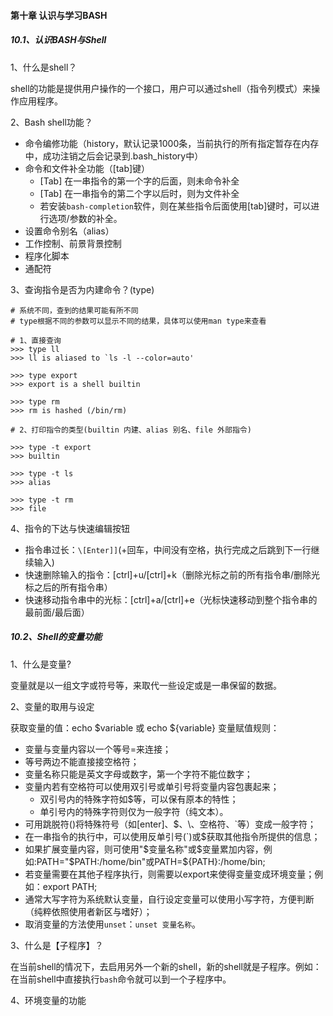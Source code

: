 #### 第十章 认识与学习BASH

##### 10.1、认识BASH与Shell

1、什么是shell？

shell的功能是提供用户操作的一个接口，用户可以通过shell（指令列模式）来操作应用程序。

2、Bash shell功能？

* 命令编修功能（history，默认记录1000条，当前执行的所有指定暂存在内存中，成功注销之后会记录到.bash_history中）
* 命令和文件补全功能（[tab]键）
    * [Tab] 在一串指令的第一个字的后面，则未命令补全
    * [Tab] 在一串指令的第二个字以后时，则为文件补全
    * 若安装`bash-completion`软件，则在某些指令后面使用[tab]键时，可以进行选项/参数的补全。
* 设置命令别名（alias）
* 工作控制、前景背景控制
* 程序化脚本
* 通配符

3、查询指令是否为内建命令？(type)

```
# 系统不同，查到的结果可能有所不同
# type根据不同的参数可以显示不同的结果，具体可以使用man type来查看

# 1、直接查询
>>> type ll
>>> ll is aliased to `ls -l --color=auto'

>>> type export
>>> export is a shell builtin

>>> type rm
>>> rm is hashed (/bin/rm)

# 2、打印指令的类型(builtin 内建、alias 别名、file 外部指令)

>>> type -t export
>>> builtin

>>> type -t ls
>>> alias

>>> type -t rm
>>> file
```

4、指令的下达与快速编辑按钮

* 指令串过长：`\[Enter]]`(\+回车，中间没有空格，执行完成之后跳到下一行继续输入)
* 快速删除输入的指令：[ctrl]+u/[ctrl]+k（删除光标之前的所有指令串/删除光标之后的所有指令串）
* 快速移动指令串中的光标：[ctrl]+a/[ctrl]+e（光标快速移动到整个指令串的最前面/最后面）

##### 10.2、Shell的变量功能

1、什么是变量?

变量就是以一组文字或符号等，来取代一些设定或是一串保留的数据。

2、变量的取用与设定

获取变量的值：echo $variable 或 echo ${variable}
变量赋值规则：
* 变量与变量内容以一个等号=来连接；
* 等号两边不能直接接空格符；
* 变量名称只能是英文字母或数字，第一个字符不能位数字；
* 变量内若有空格符可以使用双引号或单引号将变量内容包裹起来；
    * 双引号内的特殊字符如$等，可以保有原本的特性；
    * 单引号内的特殊字符则仅为一般字符（纯文本）。
* 可用跳脱符(\)将特殊符号（如[enter]、$、\、空格符、`等）变成一般字符；
* 在一串指令的执行中，可以使用反单引号(`)或$获取其他指令所提供的信息；
* 如果扩展变量内容，则可使用"$变量名称"或$变量累加内容，例如:PATH="$PATH:/home/bin"或PATH=${PATH}:/home/bin;
* 若变量需要在其他子程序执行，则需要以export来使得变量变成环境变量；例如：export PATH;
* 通常大写字符为系统默认变量，自行设定变量可以使用小写字符，方便判断（纯粹依照使用者新区与嗜好）；
* 取消变量的方法使用`unset`：`unset 变量名称`。

3、什么是【子程序】？

在当前shell的情况下，去启用另外一个新的shell，新的shell就是子程序。例如：在当前shell中直接执行`bash`命令就可以到一个子程序中。

4、环境变量的功能
